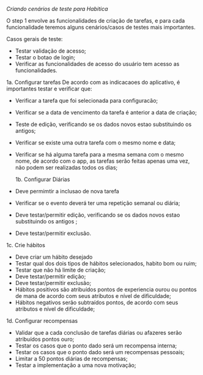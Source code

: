 _Criando cenários de teste para Habitica_

O step 1 envolve as funcionalidades de criação de tarefas, e para cada funcionalidade teremos alguns cenários/casos de testes mais importantes.


Casos gerais de teste:
- Testar validação de acesso;
- Testar o botao de login;
- Verificar as funcionalidades de acesso do usuário tem acesso as funcionalidades.

1a. Configurar tarefas
De acordo com as indicacaoes do aplicativo, é importantes testar e verificar que:
- Verificar a tarefa que foi selecionada para configuracão;
- Verificar se a data de vencimento da tarefa é anterior a data de criação;
- Teste de edição, verificando se os dados novos estao substituindo os antigos;
- Verificar se existe uma outra tarefa com o mesmo nome e data;
- Verificar se há alguma tarefa para a mesma semana com o mesmo nome, de acordo com o app, as tarefas serão feitas apenas uma vez, não podem ser realizadas todos os dias;

  1b. Configurar Diárias
- Deve permimtir a inclusao de nova tarefa 
- Verificar se o evento deverá ter uma repetição semanal ou diária;
- Deve testar/permitir edição, verificando se os dados novos estao substituindo os antigos ;
- Deve testar/permitir exclusão.

1c. Crie hábitos
- Deve criar um hábito desejado
- Testar qual dos dois tipos de hábitos selecionados, habito bom ou ruim;
- Testar que não há limite de criação;
- Deve testar/permitir edição;
- Deve testar/permitir exclusão;
- Hábitos positivos são atribuídos pontos de experiencia ourou ou pontos de mana de acordo com seus atributos e nível de dificuldade;
- Hábitos negativos serão subtraídos pontos, de acordo com seus atributos e nível de dificuldade;

1d. Configurar recompensas
- Validar que a cada conclusão de tarefas diárias ou afazeres serão atribuídos pontos ouro;
- Testar os casos que o ponto dado será um recompensa interna;
- Testar os casos que o ponto dado será um recompensas pessoais;
- Limitar a 50 pontos diárias de recompensas;
- Testar a implementação a uma nova motivação;
